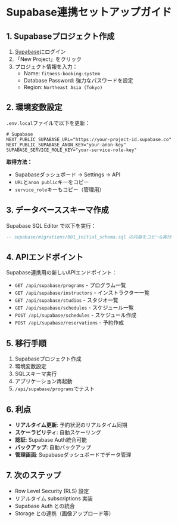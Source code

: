 # Supabase連携セットアップガイド

## 1. Supabaseプロジェクト作成

1. [Supabase](https://supabase.com)にログイン
2. 「New Project」をクリック
3. プロジェクト情報を入力：
   - Name: `fitness-booking-system`
   - Database Password: 強力なパスワードを設定
   - Region: `Northeast Asia (Tokyo)`

## 2. 環境変数設定

`.env.local`ファイルで以下を更新：

```env
# Supabase
NEXT_PUBLIC_SUPABASE_URL="https://your-project-id.supabase.co"
NEXT_PUBLIC_SUPABASE_ANON_KEY="your-anon-key"
SUPABASE_SERVICE_ROLE_KEY="your-service-role-key"
```

**取得方法：**
- Supabaseダッシュボード → Settings → API
- `URL`と`anon public`キーをコピー
- `service_role`キーもコピー（管理用）

## 3. データベーススキーマ作成

Supabase SQL Editor で以下を実行：

```sql
-- supabase/migrations/001_initial_schema.sql の内容をコピー&実行
```

## 4. APIエンドポイント

Supabase連携用の新しいAPIエンドポイント：

- `GET /api/supabase/programs` - プログラム一覧
- `GET /api/supabase/instructors` - インストラクター一覧  
- `GET /api/supabase/studios` - スタジオ一覧
- `GET /api/supabase/schedules` - スケジュール一覧
- `POST /api/supabase/schedules` - スケジュール作成
- `POST /api/supabase/reservations` - 予約作成

## 5. 移行手順

1. Supabaseプロジェクト作成
2. 環境変数設定
3. SQLスキーマ実行
4. アプリケーション再起動
5. `/api/supabase/programs`でテスト

## 6. 利点

- **リアルタイム更新**: 予約状況のリアルタイム同期
- **スケーラビリティ**: 自動スケーリング
- **認証**: Supabase Auth統合可能
- **バックアップ**: 自動バックアップ
- **管理画面**: Supabaseダッシュボードでデータ管理

## 7. 次のステップ

- Row Level Security (RLS) 設定
- リアルタイム subscriptions 実装
- Supabase Auth との統合
- Storage との連携（画像アップロード等）